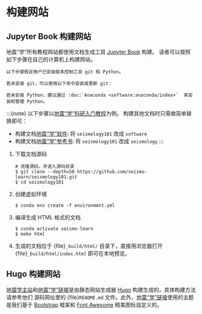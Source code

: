 # 构建网站

## Jupyter Book 构建网站

地震“学”所有教程网站都使用文档生成工具 [Jupyter Book](https://jupyterbook.org/) 构建。
读者可以按照如下步骤在自己的计算机上构建网站。

````{dropdown} 安装 git 和 Python
以下步骤假定用户已安装版本控制工具 git 和 Python。

若未安装 git，可以使用以下命令安装或更新 git：

若未安装 Python，建议通过 :doc:`Anaconda <software:anaconda/index>`  来安装和管理 Python。
````

:::{note}
以下步骤以[地震“学”科研入门教程](https://seismo-learn.org/seismology101/)为例。
构建其他文档时只需做简单替换即可：

- 构建文档[地震“学”软件](https://seismo-learn.org/software/): 将 `seismology101` 改成 `software`
- 构建文档[地震“学”参考书](https://seismo-learn.org/seismology/): 将 `seismology101` 改成 `seismology`
:::

1. 下载文档源码
   ```
   # 克隆源码，并进入源码目录
   $ git clone --depth=50 https://github.com/seismo-learn/seismology101.git
   $ cd seismology101
   ```

2. 创建虚拟环境
   ```
   $ conda env create -f environment.yml
   ```

3. 编译生成 HTML 格式的文档
   ```
   $ conda activate seismo-learn
   $ make html
   ```

4. 生成的文档位于 {file}`_build/html/` 目录下，直接用浏览器打开
   {file}`_build/html/index.html` 即可在本地预览。

## Hugo 构建网站

[地震学主站](https://seismo-learn.org/)和[地震“学”链接](https://seismo-learn.org/links/)是由静态网站生成器 [Hugo](https://gohugo.io/) 构建生成的，具体构建方法请参考他们
源码网址里的 {file}`README.md` 文件。此外，[地震“学”链接](https://seismo-learn.org/links/)使用的主题是我们基于 [Bootstrap](https://getbootstrap.com/) 框架和 [Font Awesome](https://fontawesome.com/)
精美图标自定义的。
